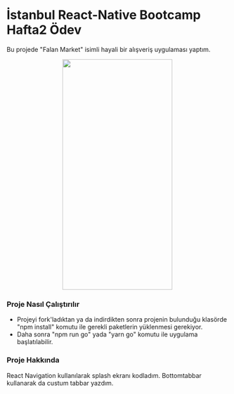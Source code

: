 # İstanbul React-Native Bootcamp Hafta2 Ödev

Bu projede "Falan Market" isimli hayali bir alışveriş uygulaması yaptım.
<p align="center">
  <img src="screens.gif" width="250px" height="525px"/>
</p>

### Proje Nasıl Çalıştırılır

- Projeyi fork'ladıktan ya da indirdikten sonra projenin bulunduğu klasörde "npm install" komutu ile gerekli paketlerin yüklenmesi gerekiyor.
- Daha sonra "npm run go" yada "yarn go" komutu ile uygulama başlatılabilir.

### Proje Hakkında

React Navigation kullanılarak splash ekranı kodladım. Bottomtabbar kullanarak da custum tabbar yazdım.  

